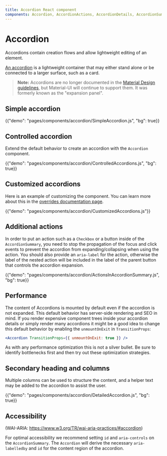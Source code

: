 ```yaml
---
title: Accordion React component
components: Accordion, AccordionActions, AccordionDetails, AccordionSummary
---
```


# Accordion

<p class="description">Accordions contain creation flows and allow lightweight editing of an element.</p>

[An accordion](https://material.io/archive/guidelines/components/expansion-panels.html) is a lightweight container that may either stand alone or be connected to a larger surface, such as a card.

> **Note:** Accordions are no longer documented in the [Material Design guidelines](https://material.io/), but Material-UI will continue to support them. It was formerly known as the "expansion panel".

## Simple accordion

{{"demo": "pages/components/accordion/SimpleAccordion.js", "bg": true}}

## Controlled accordion

Extend the default behavior to create an accordion with the `Accordion` component.

{{"demo": "pages/components/accordion/ControlledAccordions.js", "bg": true}}

## Customized accordions

Here is an example of customizing the component. You can learn more about this in the
[overrides documentation page](/customization/components/).

{{"demo": "pages/components/accordion/CustomizedAccordions.js"}}

## Additional actions

In order to put an action such as a `Checkbox` or a button inside of the `AccordionSummary`, you need to stop the propagation of the focus and click events to prevent the accordion from
expanding/collapsing when using the action.
You should also provide an `aria-label` for the action, otherwise the label of the nested action will be included in
the label of the parent button that controls the accordion expansion.

{{"demo": "pages/components/accordion/ActionsInAccordionSummary.js", "bg": true}}

## Performance

The content of Accordions is mounted by default even if the accordion is not expanded.
This default behavior has server-side rendering and SEO in mind.
If you render expensive component trees inside your accordion details or simply render many
accordions it might be a good idea to change this default behavior by enabling the
`unmountOnExit` in `TransitionProps`:

```jsx
<Accordion TransitionProps={{ unmountOnExit: true }} />
```

As with any performance optimization this is not a silver bullet. Be sure to identify
bottlenecks first and then try out these optimization strategies.

## Secondary heading and columns

Multiple columns can be used to structure the content, and a helper text may be added to the accordion to assist the user.

{{"demo": "pages/components/accordion/DetailedAccordion.js", "bg": true}}

## Accessibility

(WAI-ARIA: https://www.w3.org/TR/wai-aria-practices/#accordion)

For optimal accessibility we recommend setting `id` and `aria-controls` on the
`AccordionSummary`. The `Accordion` will derive the necessary `aria-labelledby`
and `id` for the content region of the accordion.
